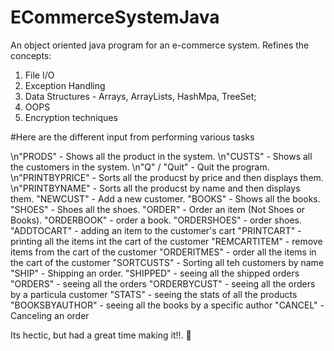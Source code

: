 # ECommerceSystemJava
An object oriented java program for an e-commerce system.
Refines the concepts:
1. File I/O
2. Exception Handling
3. Data Structures - Arrays, ArrayLists, HashMpa, TreeSet;
4. OOPS 
5. Encryption techniques

#Here are the different input from performing various tasks

\n"PRODS" - Shows all the product in the system.
\n"CUSTS" - Shows all the customers in the system.
\n"Q" / "Quit" - Quit the program.
\n"PRINTBYPRICE" - Sorts all the producst by price and then displays them.
\n"PRINTBYNAME" - Sorts all the producst by name and then displays them.
"NEWCUST" - Add a new customer.
"BOOKS" - Shows all the books.
"SHOES" - Shoes all the shoes.
"ORDER" - Order an item (Not Shoes or Books).
"ORDERBOOK" - order a book.
"ORDERSHOES" - order shoes.
"ADDTOCART" - adding an item to the customer's cart
"PRINTCART" - printing all the items int the cart of the customer
"REMCARTITEM" - remove items from the cart of the customer
"ORDERITMES" - order all the items in the cart of the customer
"SORTCUSTS" - Sorting all teh customers by name
"SHIP" - Shipping an order.
"SHIPPED" - seeing all the shipped orders
"ORDERS" - seeing all the orders
"ORDERBYCUST" - seeing all the orders by a particula customer
"STATS" - seeing the stats of all the products
"BOOKSBYAUTHOR" - seeing all the books by a specific author
"CANCEL" - Canceling an order 


Its hectic, but had a great time making it!!.
🤙
